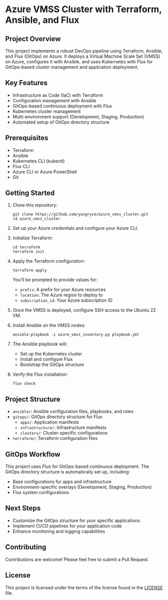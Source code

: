 # Azure VMSS Cluster with Terraform, Ansible, and Flux

## Project Overview

This project implements a robust DevOps pipeline using Terraform, Ansible, and Flux (GitOps) on Azure. It deploys a Virtual Machine Scale Set (VMSS) on Azure, configures it with Ansible, and uses Kubernetes with Flux for GitOps-based cluster management and application deployment.

## Key Features

- Infrastructure as Code (IaC) with Terraform
- Configuration management with Ansible
- GitOps-based continuous deployment with Flux
- Kubernetes cluster management
- Multi-environment support (Development, Staging, Production)
- Automated setup of GitOps directory structure

## Prerequisites

- Terraform
- Ansible
- Kubernetes CLI (kubectl)
- Flux CLI
- Azure CLI or Azure PowerShell
- Git

## Getting Started

1. Clone this repository:
   ```
   git clone https://github.com/yungryce/azure_vmss_cluster.git
   cd azure_vmss_cluster
   ```

2. Set up your Azure credentials and configure your Azure CLI.

3. Initialize Terraform:
   ```
   cd terraform
   terraform init
   ```

4. Apply the Terraform configuration:
   ```
   terraform apply
   ```
   You'll be prompted to provide values for:
   - `prefix`: A prefix for your Azure resources
   - `location`: The Azure region to deploy to
   - `subscription_id`: Your Azure subscription ID

5. Once the VMSS is deployed, configure SSH access to the Ubuntu 22 VM.

6. Install Ansible on the VMSS nodes:
   ```
   ansible-playbook -i azure_vmss_inventory.py playbook.yml
   ```

7. The Ansible playbook will:
   - Set up the Kubernetes cluster
   - Install and configure Flux
   - Bootstrap the GitOps structure

8. Verify the Flux installation:
   ```
   flux check
   ```

## Project Structure

- `ansible/`: Ansible configuration files, playbooks, and roles
- `gitops/`: GitOps directory structure for Flux
  - `apps/`: Application manifests
  - `infrastructure/`: Infrastructure manifests
  - `clusters/`: Cluster-specific configurations
- `terraform/`: Terraform configuration files

## GitOps Workflow

This project uses Flux for GitOps-based continuous deployment. The GitOps directory structure is automatically set up, including:

- Base configurations for apps and infrastructure
- Environment-specific overlays (Development, Staging, Production)
- Flux system configurations

## Next Steps

- Customize the GitOps structure for your specific applications
- Implement CI/CD pipelines for your application code
- Enhance monitoring and logging capabilities

## Contributing

Contributions are welcome! Please feel free to submit a Pull Request.

## License

This project is licensed under the terms of the license found in the [LICENSE](LICENSE.txt) file.
```
